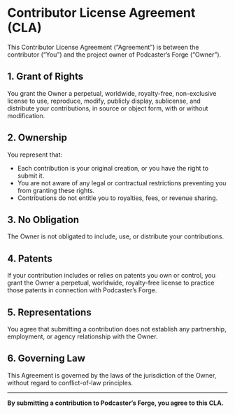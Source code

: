 # Contributor License Agreement (CLA)

This Contributor License Agreement (“Agreement”) is between the contributor (“You”) and the project owner of Podcaster’s Forge (“Owner”).

## 1. Grant of Rights
You grant the Owner a perpetual, worldwide, royalty-free, non-exclusive license to use, reproduce, modify, publicly display, sublicense, and distribute your contributions, in source or object form, with or without modification.

## 2. Ownership
You represent that:
- Each contribution is your original creation, or you have the right to submit it.
- You are not aware of any legal or contractual restrictions preventing you from granting these rights.
- Contributions do not entitle you to royalties, fees, or revenue sharing.

## 3. No Obligation
The Owner is not obligated to include, use, or distribute your contributions.

## 4. Patents
If your contribution includes or relies on patents you own or control, you grant the Owner a perpetual, worldwide, royalty-free license to practice those patents in connection with Podcaster’s Forge.

## 5. Representations
You agree that submitting a contribution does not establish any partnership, employment, or agency relationship with the Owner.

## 6. Governing Law
This Agreement is governed by the laws of the jurisdiction of the Owner, without regard to conflict-of-law principles.

---

**By submitting a contribution to Podcaster’s Forge, you agree to this CLA.**
